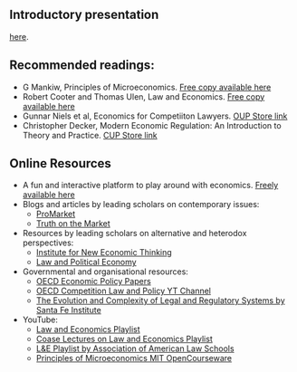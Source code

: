 ## Introductory presentation 
[here](https://www.canva.com/design/DAGMAxdcjkk/_X-At6R4FCn2Fxr2ybe7mQ/view?utm_content=DAGMAxdcjkk&utm_campaign=designshare&utm_medium=link&utm_source=editor).

## Recommended readings:
- G Mankiw, Principles of Microeconomics. [Free copy available here](https://zalamsyah.staff.unja.ac.id/wp-content/uploads/sites/286/2020/10/Principles-of-Microeconomics-8th-Ed.-GREGORY-MANKIW-1.pdf)
- Robert Cooter and Thomas Ulen, Law and Economics. [Free copy available here](https://lawcat.berkeley.edu/record/1127400?ln=en&v=pdf)
- Gunnar Niels et al, Economics for Competiiton Lawyers. [OUP Store link](https://global.oup.com/academic/product/economics-for-competition-lawyers-3e-9780198851332?cc=in&lang=en&)
- Christopher Decker, Modern Economic Regulation: An Introduction to Theory and Practice. [CUP Store link](https://www.cambridge.org/highereducation/books/modern-economic-regulation/2E685357F7A567D19B4F13EC71A0C2B8#overview)

## Online Resources
- A fun and interactive platform to play around with economics. [Freely available here](https://www.interactiveeconomics.org/index.html)
- Blogs and articles by leading scholars on contemporary issues:
    - [ProMarket](https://www.promarket.org/)
    - [Truth on the Market](https://truthonthemarket.com/)
- Resources by leading scholars on alternative and heterodox perspectives:
    - [Institute for New Economic Thinking](https://www.ineteconomics.org/)
    - [Law and Political Economy](https://lpeproject.org/)
- Governmental and organisational resources:
    - [OECD Economic Policy Papers](https://www.oecd-ilibrary.org/economics/oecd-economic-policy-papers_2226583x)
    - [OECD Competition Law and Policy YT Channel](https://www.youtube.com/channel/UC2XpiLmMYeldhnOaMQNab6Q)
    - [The Evolution and Complexity of Legal and Regulatory Systems by Santa Fe Institute](https://www.santafe.edu/events/annual-action-and-board-of-trustees-symposium)
- YouTube:
    - [Law and Economics Playlist](https://www.youtube.com/playlist?list=PLGcEwO_Q6VR7S8UVcngr2xDwKIUgx1WJF)
    - [Coase Lectures on Law and Economics Playlist](https://www.youtube.com/playlist?list=PLptOcZu9Tc4hp5wpqFws_okaoxueakHR0)
    - [L&E Playlist by Association of American Law Schools](https://www.youtube.com/playlist?list=PLYl_uIKrHw_xs6uZLFdlUICmnjEjrU7dM)
    - [Principles of Microeconomics MIT OpenCourseware](https://www.youtube.com/playlist?list=PLUl4u3cNGP62oJSoqb4Rf-vZMGUBe59G-)
    
